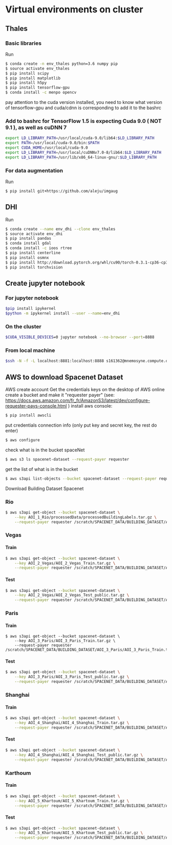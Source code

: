 # Virtual environments on cluster

## Thales 

### Basic libraries
Run
```sh
$ conda create -n env_thales python=3.6 numpy pip
$ source activate env_thales
$ pip install scipy
$ pip install matplotlib
$ pip install h5py
$ pip install tensorflow-gpu 
$ conda install -c menpo opencv
```
pay attention to the cuda version installed, you need to know what version of tensorflow-gpu and cuda/cdnn is corresponding to 								add it to the bashrc 

### Add to bashrc for TensorFlow 1.5 is expecting Cuda 9.0 ( NOT 9.1 ), as well as cuDNN 7
```sh
export LD_LIBRARY_PATH=/usr/local/cuda-9.0/lib64:$LD_LIBRARY_PATH
export PATH=/usr/local/cuda-9.0/bin:$PATH
export CUDA_HOME=/usr/local/cuda-9.0
export LD_LIBRARY_PATH=/usr/local/cuDNNv7.0-8/lib64:$LD_LIBRARY_PATH
export LD_LIBRARY_PATH=/usr/lib/x86_64-linux-gnu/:$LD_LIBRARY_PATH
```
### For data augmentation
Run
```sh
$ pip install git+https://github.com/aleju/imgaug
```

## DHI 
Run
```sh
$ conda create --name env_dhi --clone env_thales
$ source activate env_dhi
$ pip install pandas
$ conda install gdal
$ conda install -c ioos rtree 
$ pip install centerline
$ pip install osmnx
$ pip install http://download.pytorch.org/whl/cu90/torch-0.3.1-cp36-cp36m-linux_x86_64.whl
$ pip install torchvision
```


## Create jupyter notebook
### For jupyter notebook
```sh
$pip install ipykernel
$python -m ipykernel install --user --name=env_dhi
```

### On the cluster
```sh
$CUDA_VISIBLE_DEVICES=0 jupyter notebook --no-browser --port=8888
```
### From local machine
```sh
$ssh -N -f -L localhost:8881:localhost:8888 s161362@mnemosyne.compute.dtu.dk
```
## AWS to download Spacenet Dataset

AWS create account
Get the credentials keys on the desktop of AWS online
create a bucket and make it "requester payer" (see: https://docs.aws.amazon.com/fr_fr/AmazonS3/latest/dev/configure-requester-pays-console.html )
install aws console:
```sh
$ pip install awscli
```
put credentials connection info  (only put key and secret key, the rest do enter) 
```sh
$ aws configure
```
check what is in the bucket spaceNet
```sh
$ aws s3 ls spacenet-dataset --request-payer requester
```
get the list of what is in the bucket 
```sh
$ aws s3api list-objects --bucket spacenet-dataset --request-payer requester
```

Download Building Dataset Spacenet
### Rio
```sh
$ aws s3api get-object --bucket spacenet-dataset \
    --key AOI_1_Rio/processedData/processedBuildingLabels.tar.gz \
    --request-payer requester /scratch/SPACENET_DATA/BUILDING_DATASET/AOI_1_RIO/processedBuildingLabels.tar.gz
```
### Vegas
#### Train
```sh
$ aws s3api get-object --bucket spacenet-dataset \
    --key AOI_2_Vegas/AOI_2_Vegas_Train.tar.gz \
    --request-payer requester /scratch/SPACENET_DATA/BUILDING_DATASET/AOI_2_Vegas/AOI_2_Vegas_Train.tar.gz
```
#### Test
```sh
$ aws s3api get-object --bucket spacenet-dataset \
    --key AOI_2_Vegas/AOI_2_Vegas_Test_public.tar.gz \
    --request-payer requester /scratch/SPACENET_DATA/BUILDING_DATASET/AOI_2_Vegas/AOI_2_Vegas_Test_public.tar.gz
```
### Paris
#### Train
```sj
$ aws s3api get-object --bucket spacenet-dataset \
    --key AOI_3_Paris/AOI_3_Paris_Train.tar.gz \
    --request-payer requester /scratch/SPACENET_DATA/BUILDING_DATASET/AOI_3_Paris/AOI_3_Paris_Train.tar.gz

```
#### Test
```sh
$ aws s3api get-object --bucket spacenet-dataset \
    --key AOI_3_Paris/AOI_3_Paris_Test_public.tar.gz \
    --request-payer requester /scratch/SPACENET_DATA/BUILDING_DATASET/AOI_3_Paris/AOI_3_Paris_Test_public.tar.gz
```
### Shanghai
#### Train
```sh
$ aws s3api get-object --bucket spacenet-dataset \
    --key AOI_4_Shanghai/AOI_4_Shanghai_Train.tar.gz \
    --request-payer requester /scratch/SPACENET_DATA/BUILDING_DATASET/AOI_4_Shanghai/AOI_4_Shanghai_Train.tar.gz
```
#### Test
```sh
$ aws s3api get-object --bucket spacenet-dataset \
    --key AOI_4_Shanghai/AOI_4_Shanghai_Test_public.tar.gz \
    --request-payer requester /scratch/SPACENET_DATA/BUILDING_DATASET/AOI_4_Shanghai/AOI_4_Shanghai_Test_public.tar.gz
```
### Karthoum
#### Train
```sh
$ aws s3api get-object --bucket spacenet-dataset \
    --key AOI_5_Khartoum/AOI_5_Khartoum_Train.tar.gz \
    --request-payer requester /scratch/SPACENET_DATA/BUILDING_DATASET/AOI_5_Khartoum/AOI_5_Khartoum_Train.tar.gz

```
#### Test
```sh
$ aws s3api get-object --bucket spacenet-dataset \
    --key AOI_5_Khartoum/AOI_5_Khartoum_Test_public.tar.gz \
    --request-payer requester /scratch/SPACENET_DATA/BUILDING_DATASET/AOI_5_Khartoum/AOI_5_Khartoum_Test_public.tar.gz
```

